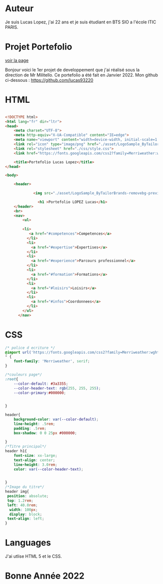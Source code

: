 # Auteur
Je suis Lucas Lopez, j'ai 22 ans et je suis étudiant  en BTS SIO a l'école ITIC PARIS.


# Projet Portefolio
[voir la page](https://lucas93220.github.io/tp_portefolio/)

Bonjour voici le 1er projet de developpement que j'ai réalisé
sous la direction de Mr Militello.
Ce portefolio a été fait en Janvier 2022.
Mon github ci-dessous :
https://github.com/lucas93220

# HTML
```html

<!DOCTYPE html>
<html lang="fr" dir="ltr">
<head>
    <meta charset="UTF-8">
    <meta http-equiv="X-UA-Compatible" content="IE=edge">
    <meta name="viewport" content="width=device-width, initial-scale=1.0">
    <link rel="icon" type="image/png" href="./asset/LogoSample_ByTailorBrands-removebg-preview.png">
    <link rel="stylesheet" href="./css/style.css">
    <link href="https://fonts.googleapis.com/css2?family=Merriweather:wght@300&display=swap" rel="stylesheet">

    <title>Portefolio Lucas Lopez</title>
</head>

<body>

    <header>
              
             <img src="./asset/LogoSample_ByTailorBrands-removebg-preview.png" alt="logo"> 

               <h1 >Portefolio LOPEZ Lucas</h1>
    </header>
    <br>
    <nav>
        <ul>
         
        <li>
           <a href="#competences">Competences</a>
          </li>
          <li>
            <a href="#expertise">Expertises</a>
          </li>
          <li>
            <a href="#experience">Parcours professionnel</a>
          </li>
          <li>
            <a href="#formation">Formations</a>
          </li>
          <li>
            <a href="#loisirs">Loisirs</a>
          </li>
          <li>
            <a href="#infos">Coordonnees</a>
          </li>
        </ul>
      </nav>
```
# CSS 
```css 
/* police d ecriture */
@import url('https://fonts.googleapis.com/css2?family=Merriweather:wght@300&display=swap');
* {
    font-family: 'Merriweather', serif;
}

/*couleurs page*/
:root{
    --color-default: #3a3355;
    --color-header-text: rgb(255, 255, 255);
    --color-primary:#000000;
   

}

header{
    background-color: var(--color-default);
    line-height: .5rem;
    padding: .5rem;
    box-shadow: 0 0 25px #000000;
    
}
/*Titre principal*/
header h1{
    font-size: xx-large;
    text-align: center;
    line-height: 3.0rem;
    color: var(--color-header-text);
    

}
/*Image du titre*/
header img{
 position: absolute;
 top: 1.2rem;
 left: 40.0rem;
  width: 100px;
  display: block;
 text-align: left;
}
```
# Languages
J'ai utlise HTML 5 et le CSS.

# Bonne Année 2022 